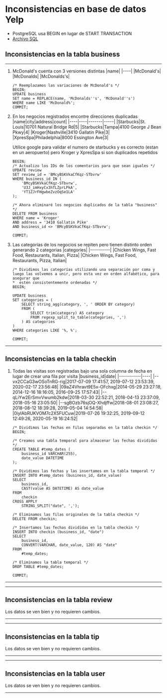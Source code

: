 # Inconsistencias en base de datos Yelp
- PostgreSQL usa BEGIN en lugar de START TRANSACTION
- [Archivo SQL](https://github.com/fer98morales/BDR/blob/master/Tareas/Tarea7.sql)

## Inconsistencias en la tabla business
---
1. McDonald's cuenta con 3 versiones distintas 
    |name|
    |----|
    |McDonald's|
    |McDonalds|
    |McDonalds's|

    ``` postgresql
    /* Reemplazamos las variaciones de McDonald's */
    BEGIN;
    UPDATE business
    SET name = REPLACE(name, 'McDonalds''s', 'McDonald''s')
    WHERE name LIKE 'McDonald%';
    COMMIT;
    ```

2. En los negocios registrados encontre direcciones duplicadas 
    |name|city|address|count|
    |----|----|-------|-----|
    |Starbucks|St. Louis|10701 Natural Bridge Rd|5|
    |Starbucks|Tampa|4100 George J Bean Pkwy|4|
    |Kroger|Nashville|3410 Gallatin Pike|3|
    |XpresSpa|Philadelphia|8000 Essington Ave|3|

    Utilice google para validar el numero de starbucks y es correcto (estan en un aeropuerto) pero Kroger y XpresSpa si son duplicados repetidos

    ``` postgresql
    BEGIN;
    /* Actualizo los IDs de los comentarios para que sean iguales */
    UPDATE review
    SET review_id = 'BMcyBSKVkaCfKqz-STbvrw'
    WHERE business_id IN (
        'BMcyBSKVkaCfKqz-STbvrw',
        'U3J_imHxyCx3hTLZprLPkA',
        'YT1ZJrFHgwbeZvzOqSe1LA'
    );

    /* Ahora eliminaré los negocios duplicados de la tabla "business" */
    DELETE FROM business
    WHERE name = 'Kroger'
    AND address = '3410 Gallatin Pike'
    AND business_id <> 'BMcyBSKVkaCfKqz-STbvrw';

    COMMIT;
    ```

3. Las categorias de los negocios se repiten pero tienen distinto orden generando 2 categorias 
    |categories|
    |----------|
    |Chicken Wings, Fast Food, Restaurants, Italian, Pizza|
    |Chicken Wings, Fast Food, Restaurants, Pizza, Italian|

    ``` postgresql
    /* Dividimos las categorías utilizando una separación por coma y luego las volvemos a unir, pero esta vez en orden alfabético, para asegurar que
    *  estén consistentemente ordenadas */
    BEGIN;

    UPDATE business
    SET categories = (
        SELECT string_agg(category, ', ' ORDER BY category)
        FROM (
            SELECT trim(category) AS category
            FROM regexp_split_to_table(categories, ',')
        ) AS categories
    )
    WHERE categories LIKE '%, %';

    COMMIT;
    ```



---
## Inconsistencias en la tabla checkin
1. Todas las visitas son registradas bajo una sola columna de fecha en lugar de crear una fila por visita
    |business_id|date|
    |-----------|----|
    |--vx2CCaG3wOSoTnRG-rig|2017-07-09 17:41:57, 2019-07-12 23:53:39, 2020-02-17 23:56:48|
    |09aZ4Vhravt9E5x-OFchxg|2014-05-29 23:27:18, 2014-12-16 18:16:05, 2016-09-25 17:57:43|
    |--qLiYw2ErSmvVwumb2kdw|2018-03-30 22:52:21, 2018-04-13 23:37:09, 2018-05-16 23:05:50|
    |--sgBOzb76sjOQ-Xhdjffw|2018-08-01 23:08:27, 2018-08-12 18:39:28, 2019-05-04 14:54:58|
    |0iylAbRUKVOM7c2X5FUCuw|2019-07-26 19:32:25, 2019-09-12 12:49:26, 2020-05-19 16:24:52|

    ``` postgresql
    /* Dividimos las fechas en filas separadas en la tabla checkin */
    BEGIN;

    /* Creamos una tabla temporal para almacenar las fechas divididas */
    CREATE TABLE #temp_dates (
        business_id VARCHAR(255),
        date_value DATETIME
    );

    /* Dividimos las fechas y las insertamos en la tabla temporal */
    INSERT INTO #temp_dates (business_id, date_value)
    SELECT 
        business_id,
        CAST(value AS DATETIME) AS date_value
    FROM
        checkin
    CROSS APPLY
        STRING_SPLIT("date", ',');

    /* Eliminamos las filas originales de la tabla checkin */
    DELETE FROM checkin;

    /* Insertamos las fechas divididas en la tabla checkin */
    INSERT INTO checkin (business_id, "date")
    SELECT
        business_id,
        CONVERT(VARCHAR, date_value, 120) AS "date"
    FROM
        #temp_dates;

    /* Eliminamos la tabla temporal */
    DROP TABLE #temp_dates;

    COMMIT;
    ```

---

---
## Inconsistencias en la tabla review

Los datos se ven bien y no requieren cambios.

---

---
## Inconsistencias en la tabla tip

Los datos se ven bien y no requieren cambios.

---

---
## Inconsistencias en la tabla user

Los datos se ven bien y no requieren cambios.

---